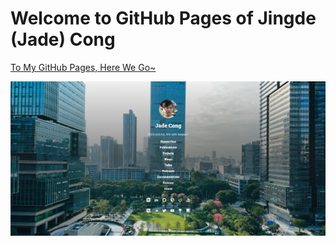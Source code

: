 # Welcome to GitHub Pages of Jingde (Jade) Cong

[To My GitHub Pages, Here We Go~](https://jadecong.github.io)

![Home Cover](/assets/images/home/home-cover.png)

